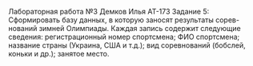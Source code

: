 Лабораторная работа №3 Демков Илья АТ-173 Задание 5: Сформировать базу данных, в которую заносят результаты сорев-нований зимней Олимпиады. Каждая запись содержит следующие сведения:
	регистрационный номер спортсмена;
	ФИО спортсмена; 
	название страны (Украина, США и т.д.);
	вид соревнований (бобслей, коньки и др.);
	занятое место.
